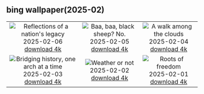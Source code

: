 ## bing wallpaper(2025-02)

|  |  |  |
| :----: | :----: | :----: |
| ![Reflections of a nation's legacy](https://cn.bing.com/th?id=OHR.WhararikiBeach_EN-US3505877495_UHD.jpg&pid=hp&w=384&h=216&rs=1&c=4) <br/>2025-02-06 [download 4k](https://cn.bing.com/th?id=OHR.WhararikiBeach_EN-US3505877495_UHD.jpg)| ![Baa, baa, black sheep? No.](https://cn.bing.com/th?id=OHR.ScottishSheep_EN-US3449526052_UHD.jpg&pid=hp&w=384&h=216&rs=1&c=4) <br/>2025-02-05 [download 4k](https://cn.bing.com/th?id=OHR.ScottishSheep_EN-US3449526052_UHD.jpg)| ![A walk among the clouds](https://cn.bing.com/th?id=OHR.GoldenBridge_EN-US3362533203_UHD.jpg&pid=hp&w=384&h=216&rs=1&c=4) <br/>2025-02-04 [download 4k](https://cn.bing.com/th?id=OHR.GoldenBridge_EN-US3362533203_UHD.jpg)|
| ![Bridging history, one arch at a time](https://cn.bing.com/th?id=OHR.RibbleheadViaduct_EN-US0244245382_UHD.jpg&pid=hp&w=384&h=216&rs=1&c=4) <br/>2025-02-03 [download 4k](https://cn.bing.com/th?id=OHR.RibbleheadViaduct_EN-US0244245382_UHD.jpg)| ![Weather or not](https://cn.bing.com/th?id=OHR.AustriaMarmot_EN-US0012248153_UHD.jpg&pid=hp&w=384&h=216&rs=1&c=4) <br/>2025-02-02 [download 4k](https://cn.bing.com/th?id=OHR.AustriaMarmot_EN-US0012248153_UHD.jpg)| ![Roots of freedom](https://cn.bing.com/th?id=OHR.AfricanMuseumDC_EN-US9749048351_UHD.jpg&pid=hp&w=384&h=216&rs=1&c=4) <br/>2025-02-01 [download 4k](https://cn.bing.com/th?id=OHR.AfricanMuseumDC_EN-US9749048351_UHD.jpg)|
